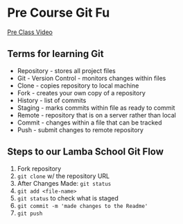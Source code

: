# Pre Course Git Fu
[Pre Class Video](https://youtu.be/ZihgMcrHOF4)
## Terms for learning Git
 * Repository - stores all project files
 * Git - Version Control - monitors changes within files
 * Clone - copies repository to local machine
 * Fork - creates your own copy of a repository
 * History - list of commits
 * Staging - marks commits within file as ready to commit
 * Remote - repository that is on a server rather than local
 * Commit - changes within a file that can be tracked
 * Push - submit changes to remote repository

## Steps to our Lamba School Git Flow
1. Fork repository
2. `git clone` w/ the repository URL 
3. After Changes Made: `git status`
4. `git add <file-name>` 
5. `git status` to check what is staged
6. `git commit -m 'made changes to the Readme'`
7. `git push`
